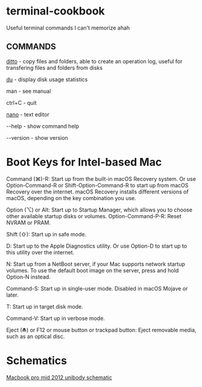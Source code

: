 # terminal-cookbook
Useful terminal commands I can't memorize ahah

## COMMANDS
[ditto](https://ss64.com/osx/ditto.html) - copy files and folders, able to create an operation log, useful for transfering files and folders from disks

[du](https://ss64.com/osx/du.html) - display disk usage statistics

man - see manual 

ctrl+C - quit

[nano](https://ss64.com/osx/nano.html) - text editor

--help - show command help 

--version - show version


# Boot Keys for Intel-based Mac
Command (⌘)-R: Start up from the built-in macOS Recovery system. Or use Option-Command-R or Shift-Option-Command-R to start up from macOS Recovery over the internet. macOS Recovery installs different versions of macOS, depending on the key combination you use. 

Option (⌥) or Alt: Start up to Startup Manager, which allows you to choose other available startup disks or volumes. 
Option-Command-P-R: Reset NVRAM or PRAM.

Shift (⇧):  Start up in safe mode. 

D: Start up to the Apple Diagnostics utility. Or use Option-D to start up to this utility over the internet.

N: Start up from a NetBoot server, if your Mac supports network startup volumes. To use the default boot image on the server, press and hold Option-N instead. 

Command-S: Start up in single-user mode. Disabled in macOS Mojave or later.

T: Start up in target disk mode.

Command-V: Start up in verbose mode. 

Eject (⏏) or F12 or mouse button or trackpad button: Eject removable media, such as an optical disc.

# Schematics
[Macbook pro mid 2012 unibody schematic](https://www.apple-schematic.se/board/820-3115-macbook-pro-13-mid-2012/)
